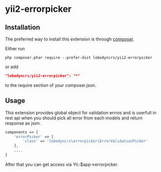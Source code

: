 # yii2-errorpicker
Installation
------------

The preferred way to install this extension is through [composer](http://getcomposer.org/download/).

Either run

```
php composer.phar require --prefer-dist lebedyncrs/yii2-errorpicker
```

or add

```json
"lebedyncrs/yii2-errorpicker": "*"
```

to the require section of your composer.json.

Usage
-----

This extension provides global object for validation errros and is userfull in rest api when you should pick all error from each models and return response as json.
```php
components => [
    'errorPicker' => [
        'class' => 'lebedyncrs\errorpicker\ErrorValidationPicker'
    ],
    ....
]
```
After that you can get access via Yii::$app->errorpicker.

